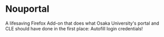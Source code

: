 # Nouportal
A lifesaving Firefox Add-on that does what Osaka University's portal and CLE should have done in the first place: Autofill login credentials!
